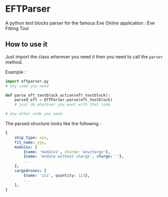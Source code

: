 EFTParser
=========

A python text blocks parser for the famous Eve Online application : Eve Fitting Tool


How to use it
-------------
Just import the class wherever you need it then you need to call the ```parser``` method.

Example :
```python
import eftparser.py
# any code you need 

def parse_eft_textblock_action(eft_textblock):
    parsed_eft = EFTParser.parse(eft_textblock)
    # just do whatever you want with that code

# any other code you need
```

The parsed structure looks like the following :
```yaml
{ 
    ship_type: xxx,
    fit_name: yyy,
    modules: [
        {name: 'module1', charge:'anycharge'},
        {name: 'module without charge', charge: ''},
        ...
    ],
    cargodrones: [
        {name: 'zzz', quantity: 123},
        ...
    ],
}
